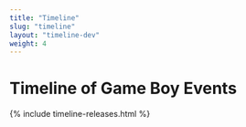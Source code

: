 ```yaml
---
title: "Timeline"
slug: "timeline"
layout: "timeline-dev"
weight: 4
---
```

# Timeline of Game Boy Events

{% include timeline-releases.html %}